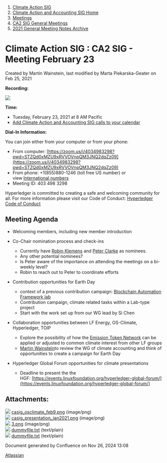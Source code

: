 1. [Climate Action SIG](index.html)
2. [Climate Action and Accounting SIG Home](Climate-Action-and-Accounting-SIG-Home_19005445.html)
3. [Meetings](Meetings_19005583.html)
4. [CA2 SIG General Meetings](CA2-SIG-General-Meetings_19006785.html)
5. [2021 General Meeting Notes Archive](2021-General-Meeting-Notes-Archive_19006648.html)

# Climate Action SIG : CA2 SIG - Meeting February 23

Created by Martin Wainstein, last modified by Marta Piekarska-Geater on Feb 25, 2021

**Recording:**

![](plugins/servlet/confluence/placeholder/unknown-attachment)

**Time:**

- Tuesday, February 23, 2021 at 8 AM Pacific
- [Add Climate Action and Accounting SIG calls to your calendar](https://lists.hyperledger.org/g/climate-sig/ics/invite.ics?repeatid=24572)

**Dial-In Information:**

You can join either from your computer or from your phone:

- From computer: [https://zoom.us/j/4034983298?pwd=STZQd0xMZU9xRVVOVnpQM3JNQ2dqZz09](https://zoom.us/j/4034983298?pwd=STZQd0xMZU9xRVVOVnpQM3JNQ2dqZz09)
- From phone: +1(855)880-1246 (toll free US number) or view [International numbers](https://zoom.us/u/bAaJoyznp)
- Meeting ID: 403 498 3298

Hyperledger is committed to creating a safe and welcoming community for all. For more information please visit our Code of Conduct: [Hyperledger Code of Conduct](https://lf-hyperledger.atlassian.net/wiki/display/HYP/Hyperledger+Code+of+Conduct)

## **Meeting Agenda**

- Welcoming members, including new member introduction
- Co-Chair nomination process and check-ins
  
  - Currently have [Robin Klemens](https://lf-hyperledger.atlassian.net/wiki/people/5b068694a595df5d0a165a66?ref=confluence) and [Peter Clarke](https://lf-hyperledger.atlassian.net/wiki/people/712020:60bfd6da-d2f5-49c6-9f1f-9cd229b0be69?ref=confluence) as nominees.
  - Any other potential nominees?
  - Is Peter aware of the importance on attending the meetings on a bi-weekly level?
  - Robin to reach out to Peter to coordinate efforts
- Contribution opportunities for Earth Day
  
  - context of a previous contribution campaign: [Blockchain Automation Framework lab](https://lf-hyperledger.atlassian.net/wiki/spaces/labs/pages/20283434/Blockchain+Automation+Framework+lab)
  - Contribution campaign, climate related tasks within a Lab-type project
  - Start with the work set up from our WG lead by Si Chen
- Collaboration opportunities between LF Energy, OS-Climate, Hyperledger, TOIP
  
  - Explore the possibility of how the [Emission Token Network](https://lf-hyperledger.atlassian.net/wiki/display/CASIG/Emissions+Tokens+Network) can be applied or adjusted to common climate interest from other LF groups
  - [Martin Wainstein](https://lf-hyperledger.atlassian.net/wiki/people/5af98bd1e608115790242590?ref=confluence)to review the WG of climate accounting and think of opportunities to create a campaign for Earth Day
- Hyperledger Global Forum opportunities for climate presentations
  
  - Deadline to present the the HGF: [https://events.linuxfoundation.org/hyperledger-global-forum/](https://events.linuxfoundation.org/hyperledger-global-forum/)

## Attachments:

![](images/icons/bullet_blue.gif) [casig\_osclimate\_feb9.png](attachments/19006776/19006777.png) (image/png)  
![](images/icons/bullet_blue.gif) [casig\_presentation\_jan2021.png](attachments/19006776/19006778.png) (image/png)  
![](images/icons/bullet_blue.gif) [3.png](attachments/19006776/19006780.png) (image/png)  
![](images/icons/bullet_blue.gif) [dummyfile.txt](attachments/19006776/19006779.txt) (text/plain)  
![](images/icons/bullet_blue.gif) [dummyfile.txt](attachments/19006776/19006781.txt) (text/plain)

Document generated by Confluence on Nov 26, 2024 13:08

[Atlassian](http://www.atlassian.com/)
